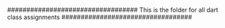 ##################################
This is the folder for all dart class assignments
##################################